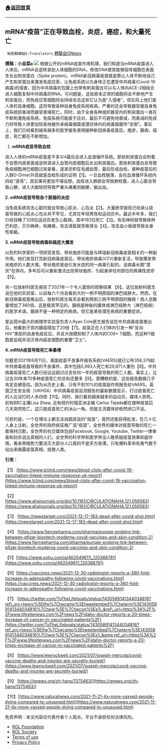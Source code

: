 ###  [:house:返回首頁](https://github.com/ourhimalayas/txt)
---


## mRNA“疫苗”正在导致血栓，炎症，癌症，和大量死亡
` 秘密翻譯組G-Translators` [轉載自GNews](https://gnews.org/zh-hans/1810677/)

**撰稿：小韭菜a**
![](https://assets.gnews.org/wp-content/uploads/2022/01/Screenshot-2022-01-01-143914.jpg)
根据公开的mRNA疫苗作用机理，我们知道当mRNA疫苗进入人体后，mRNA会逆转录到人体细胞的DNA，修改DNA使其能够指导细胞在表面生长出刺突蛋白（Spike protein)。mRNA新冠病毒疫苗就是靠让人体不断地自己产生刺突蛋白来激发免疫应答，让免疫系统以为身体正在遭受中共病毒(Covid-19病毒)的侵害，因为中共病毒的包膜上也带有刺突蛋白可以与人体内ACE-2相结合进入细胞复制中共病毒的RNA。可问题是，这些原本正常的细胞将会不断地产生刺突蛋白，而免疫应答细胞将会持续攻击这些它认为是“入侵者”，但实际上他们是人体的自身细胞。这将导致各种自身免疫系统疾病，严重的还会导致器官被自身免疫系统损害进而器官衰竭死亡。同时，由于全身各种组织器官内的刺突蛋白一直在不断刺激免疫系统，免疫系统可能疲于应对，最后不可避免地衰减，而衰减的免疫力将导致人体更加轻易地被外来病毒细菌或潜伏体内的病毒细菌所“击倒”。事实上，我们已经看到越来越多的医学报告表明接种新冠病毒疫苗后，疱疹，腺病，癌症，死亡都在不断增加。

1. **mRNA疫苗导致血栓**


进入人体的mRNA疫苗差不多3/4最后会进入血液循环系统。那些刺突蛋白会附着于血管内皮表面或逆转录进入血管内皮细胞后长出刺突蛋白。那些刺突蛋白会导致免疫细胞淋巴细胞过来查看，逐渐淤积在毛细血管，最后形成血栓。接种疫苗后的人群D-Dimer升高就是血栓形成的证明【1】。一旦血栓脱落，会在血液循环系统内四处“游荡“，其后果将更加不堪设想。血栓进入肺部会导致肺栓塞，进入心脏会导致心梗，进入大脑轻则导致严重头痛重则脑梗，脑出血。

**2. mRNA疫苗导致各个脏器的炎症**

当免疫系统攻击心脏时就会导致心肌炎，心包炎【2】。大量医学报告已经承认疫苗导致的心肌炎心包炎并不罕见，尤其在年轻男性和运动员中。最近半年多，我们已经目睹了326位运动员发生心脏病，其中183位死亡【3】。攻击神经就导致格林巴利症，贝尔麻痹，和瘫痪，攻击肾脏就导致肾炎【4】，攻击血小板就导致全身性紫癜。

**3. mRNA疫苗导致病毒和癌症大爆发**

以色列科学家的一项研究发现，带状疱疹可能是与辉瑞新冠病毒疫苗相关的一种副作用。他们发现打完新冠病毒疫苗后，带状疱疹病毒(VZV)重新复活，导致爆发带状疱疹的人数大增。带状疱疹是由引发水痘的同一病毒引起的。该病毒长期“潜伏”在体内，多年后可以重新激活出现带状疱疹，引起身体任何部位的疼痛性皮疹【5】。

另一位放射科医生报告了2021年一个令人震惊的观察结果 【6】。这位放射科医生说在他的实验室，以前每六个月会看到大约一例不明原因的淋巴结肿大。然而，在新冠病毒疫苗推出后，放射科医生每天会看到两到三例不明原因的腺病！病人总数量增加了360倍。这是极其罕见的。腺病是肿胀的腺体或淋巴结肿大（淋巴结病）的医学术语。腺病不是一种特定的疾病，但它是某些潜在疾病的重要症状。

爱达荷州最大的病理学实验室负责人Ryan Cole医生报告说在中共病毒疫苗推出后，他看到子宫内膜癌增加了20倍【7】。疫苗正在人们体内引发一种“反向 HIV”类型的自身免疫反应，并且大规模抑制了人体内的CD8+ T细胞，而这种T细胞是监视并消灭体内癌变细胞的重要“卫士”。

**4. mRNA疫苗导致死亡率暴增**

仅截至2021年6月11日，美国疫苗不良事件报告系统(VAERS)就已公布358,379起中共病毒疫苗导致的不良事件，其中包括5,993人死亡和29,871人重伤【8】。中共病毒疫苗死亡人数已经远远超过过去任何一年的疫苗导致的死亡人数。事实上，比过去30年来70多种疫苗死亡的总和还要多【9】。更糟糕的是，这些报告数据几乎肯定会被低估。因为从历史上看，只有不到10%的疫苗副作用报告给VAERS。英国卫生安全局（UKHSA）中共病毒疫苗监测报告的最新数据显示，打过疫苗死亡的人比没打的人多四倍【10】。同时，我们看到越来越多的运动员，媒体人猝死。前有BBC主播Lisa Shaw, 近有纽约时报亚洲主编 Carlos Tejada都在接种疫苗后几天突然死亡。这只是疫苗死亡的冰山一角。但是主流媒体却依然闭口不谈。

可悲的是，一个在理论上都无法自圆其说的“疫苗”，竟然还能获得批准，在几十亿人身上注射。全世界的政府疯狂推广该“疫苗”，全世界的媒体对疫苗导致的死亡一致保持沉默，全世界的社交媒体包括Facebook, Google, Youtube, Twitter一律审查和封杀说出真相的人们，全世界的科学界和医学界没人敢质疑疫苗效果和副作用。看来黑暗势力要消灭大部分人口真的不是天方夜谭。只有爆料革命有勇气敢于站出来揭露疫苗真相，拯救人类。

**引用：**

【1】 [https://www.tctmd.com/news/blood-clots-after-covid-19-vaccination-linked-immune-response-uk-report](https://www.tctmd.com/news/blood-clots-after-covid-19-vaccination-linked-immune-response-uk-report)

【2】[https://www.ahajournals.org/doi/10.1161/CIRCULATIONAHA.121.056583](https://www.ahajournals.org/doi/10.1161/CIRCULATIONAHA.121.056583)

【3】 [https://newstarget.com/2021-12-17-183-dead-after-covid-shot.html](https://newstarget.com/2021-12-17-183-dead-after-covid-shot.html)

【4】 [https://www.fiercepharma.com/pharma/europe-probing-link-between-pfizer-biontech-moderna-covid-vaccines-and-skin-condition-2](https://www.fiercepharma.com/pharma/europe-probing-link-between-pfizer-biontech-moderna-covid-vaccines-and-skin-condition-2)

【5】[https://www.sohu.com/a/462049611\_120388781](https://www.sohu.com/a/462049611_120388781)

【6】[https://vaccines.news/2021-12-30-radiologist-reports-a-360-fold-increase-in-adenopathy-following-covid-vaccinations.html](https://vaccines.news/2021-12-30-radiologist-reports-a-360-fold-increase-in-adenopathy-following-covid-vaccinations.html)

【7】 [https://twitter.com/ToTheLifeboats/status/1430589141344034816?ref\_src=twsrc%5Etfw%7Ctwcamp%5Etweetembed%7Ctwterm%5E1430589141344034816%7Ctwgr%5E%7Ctwcon%5Es1\_&ref\_url=https%3A%2F%2Fwww.lifesitenews.com%2Fnews%2Fidaho-doctor-reports-a-20-times-increase-of-cancer-in-vaccinated-patients%2F](https://twitter.com/ToTheLifeboats/status/1430589141344034816?ref_src=twsrc%5Etfw%7Ctwcamp%5Etweetembed%7Ctwterm%5E1430589141344034816%7Ctwgr%5E%7Ctwcon%5Es1_&amp;ref_url=https%3A%2F%2Fwww.lifesitenews.com%2Fnews%2Fidaho-doctor-reports-a-20-times-increase-of-cancer-in-vaccinated-patients%2F)

【8】 [https://www.lewrockwell.com/2021/07/joseph-mercola/covid-vaccine-deaths-and-injuries-are-secretly-buried/](https://www.lewrockwell.com/2021/07/joseph-mercola/covid-vaccine-deaths-and-injuries-are-secretly-buried/)

【9】 [https://gnews.org/zh-hans/1375463/](https://gnews.org/zh-hans/1375463/)

【10】[https://www.naturalnews.com/2021-11-21-4x-more-vaxxed-people-dying-compared-to-unvaxxed.html](https://www.naturalnews.com/2021-11-21-4x-more-vaxxed-people-dying-compared-to-unvaxxed.html)

 

免责声明：本文内容仅代表作者个人观点，平台不承担任何法律风险。

- [ROL Foundation](https://rolfoundation.org/)
- [ROL Society](https://rolsociety.org/)
- [Terms of use](https://gnews.org/terms-of-use-3/)
- [Privacy Policy](https://gnews.org/privacy-policy/)
